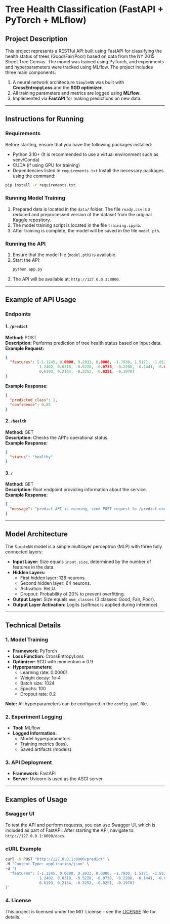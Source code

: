 # Tree Health Classification (FastAPI + PyTorch + MLflow)

## Project Description
This project represents a RESTful API built using FastAPI for classifying the health status of trees (Good/Fair/Poor) based on data from the NY 2015 Street Tree Census. The model was trained using PyTorch, and experiments and hyperparameters were tracked using MLflow.
The project includes three main components:
1. A neural network architecture `SimpleNN` was built with **CrossEntropyLoss** and the **SGD optimizer**.
2. All training parameters and metrics are logged using **MLflow**.
3. Implemented via **FastAPI** for making predictions on new data.
---
## Instructions for Running
### Requirements
Before starting, ensure that you have the following packages installed:
- Python 3.10+ (It is recommended to use a virtual environment such as venv/Conda)
- CUDA (if using GPU for training)
- Dependencies listed in `requirements.txt`
Install the necessary packages using the command:
```bash
pip install -r requirements.txt
```
### Running Model Training
1. Prepared data is located in the `data/` folder. The file `ready.csv` is a reduced and preprocessed version of the dataset from the original Kaggle repository.
2. The model training script is located in the file `training.ipynb`.
3. After training is complete, the model will be saved in the file `model.pth`.
### Running the API
1. Ensure that the model file (`model.pth`) is available.
2. Start the API:
   ```bash
   python app.py
   ```
3. The API will be available at: `http://127.0.0.1:8000`.
---
## Example of API Usage
### Endpoints
#### 1. `/predict`
**Method:** POST  
**Description:** Performs prediction of tree health status based on input data.  
**Example Request:**
```json
{
  "features": [-1.1245, 0.0000, 0.2033, 0.0000, -1.7930, 1.5171, -1.8123, 0.6345,
               1.2402, 0.6318, -0.5228, -0.0738, -0.2208, -0.1441, -0.0398, -0.2293,
               0.6193, 0.2154, -0.3252, -0.0251, -0.1970]
}
```
**Example Response:**
```json
{
  "predicted_class": 1,
  "confidence": 0.85
}
```
#### 2. `/health`
**Method:** GET  
**Description:** Checks the API's operational status.  
**Example Response:**
```json
{
  "status": "healthy"
}
```
#### 3. `/`
**Method:** GET  
**Description:** Root endpoint providing information about the service.  
**Example Response:**
```json
{
  "message": "predict API is running, send POST request to /predict endpoint with input data"
}
```
---
## Model Architecture
The `SimpleNN` model is a simple multilayer perceptron (MLP) with three fully connected layers:
- **Input Layer:** Size equals `input_size`, determined by the number of features in the data.
- **Hidden Layers:**
  - First hidden layer: 128 neurons.
  - Second hidden layer: 64 neurons.
  - Activation: ReLU.
  - Dropout: Probability of 20% to prevent overfitting.
- **Output Layer:** Size equals `num_classes` (3 classes: Good, Fair, Poor).
- **Output Layer Activation:** Logits (softmax is applied during inference).
---
## Technical Details
### 1. Model Training
- **Framework:** PyTorch
- **Loss Function:** CrossEntropyLoss
- **Optimizer:** SGD with momentum = 0.9
- **Hyperparameters:**
  - Learning rate: 0.00001
  - Weight decay: 1e-4
  - Batch size: 1024
  - Epochs: 100
  - Dropout rate: 0.2

**Note:**
All hyperparameters can be configured in the `config.yaml` file.

### 2. Experiment Logging
- **Tool:** MLflow
- **Logged Information:**
  - Model hyperparameters.
  - Training metrics (loss).
  - Saved artifacts (models).

### 3. API Deployment
- **Framework:** FastAPI
- **Server:** Uvicorn is used as the ASGI server.
---
## Examples of Usage
### Swagger UI
To test the API and perform requests, you can use Swagger UI, which is included as part of FastAPI. After starting the API, navigate to: `http://127.0.0.1:8000/docs`.
### cURL Example
```bash
curl -X POST "http://127.0.0.1:8000/predict" \
-H "Content-Type: application/json" \
-d '{
  "features": [-1.1245, 0.0000, 0.2033, 0.0000, -1.7930, 1.5171, -1.8123, 0.6345,
               1.2402, 0.6318, -0.5228, -0.0738, -0.2208, -0.1441, -0.0398, -0.2293,
               0.6193, 0.2154, -0.3252, -0.0251, -0.1970]
}'
```

### 4. License
This project is licensed under the MIT License - see the [LICENSE](LICENSE) file for details.